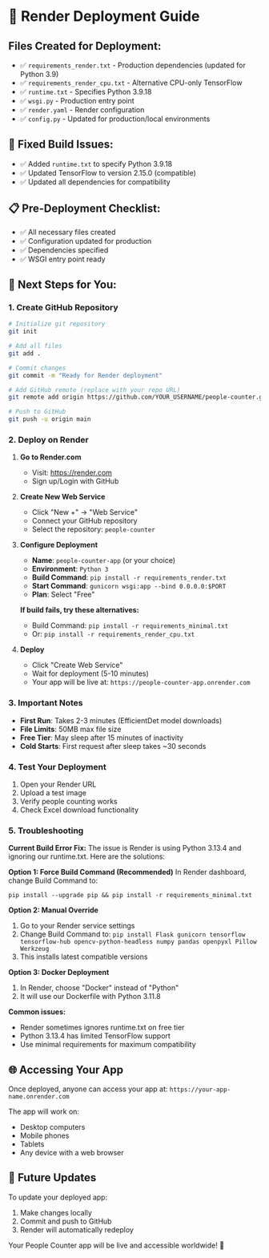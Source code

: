 # 🚀 Render Deployment Guide

## Files Created for Deployment:
- ✅ `requirements_render.txt` - Production dependencies (updated for Python 3.9)
- ✅ `requirements_render_cpu.txt` - Alternative CPU-only TensorFlow
- ✅ `runtime.txt` - Specifies Python 3.9.18
- ✅ `wsgi.py` - Production entry point
- ✅ `render.yaml` - Render configuration
- ✅ `config.py` - Updated for production/local environments

## 🔧 Fixed Build Issues:
- ✅ Added `runtime.txt` to specify Python 3.9.18
- ✅ Updated TensorFlow to version 2.15.0 (compatible)
- ✅ Updated all dependencies for compatibility

## 📋 Pre-Deployment Checklist:
- ✅ All necessary files created
- ✅ Configuration updated for production
- ✅ Dependencies specified
- ✅ WSGI entry point ready

## 🎯 Next Steps for You:

### 1. Create GitHub Repository
```bash
# Initialize git repository
git init

# Add all files
git add .

# Commit changes
git commit -m "Ready for Render deployment"

# Add GitHub remote (replace with your repo URL)
git remote add origin https://github.com/YOUR_USERNAME/people-counter.git

# Push to GitHub
git push -u origin main
```

### 2. Deploy on Render

1. **Go to Render.com**
   - Visit: https://render.com
   - Sign up/Login with GitHub

2. **Create New Web Service**
   - Click "New +" → "Web Service"
   - Connect your GitHub repository
   - Select the repository: `people-counter`

3. **Configure Deployment**
   - **Name**: `people-counter-app` (or your choice)
   - **Environment**: `Python 3`
   - **Build Command**: `pip install -r requirements_render.txt`
   - **Start Command**: `gunicorn wsgi:app --bind 0.0.0.0:$PORT`
   - **Plan**: Select "Free"
   
   **If build fails, try these alternatives:**
   - Build Command: `pip install -r requirements_minimal.txt`
   - Or: `pip install -r requirements_render_cpu.txt`

4. **Deploy**
   - Click "Create Web Service"
   - Wait for deployment (5-10 minutes)
   - Your app will be live at: `https://people-counter-app.onrender.com`

### 3. Important Notes

- **First Run**: Takes 2-3 minutes (EfficientDet model downloads)
- **File Limits**: 50MB max file size
- **Free Tier**: May sleep after 15 minutes of inactivity
- **Cold Starts**: First request after sleep takes ~30 seconds

### 4. Test Your Deployment

1. Open your Render URL
2. Upload a test image
3. Verify people counting works
4. Check Excel download functionality

### 5. Troubleshooting

**Current Build Error Fix:**
The issue is Render is using Python 3.13.4 and ignoring our runtime.txt. Here are the solutions:

**Option 1: Force Build Command (Recommended)**
In Render dashboard, change Build Command to:
```
pip install --upgrade pip && pip install -r requirements_minimal.txt
```

**Option 2: Manual Override**
1. Go to your Render service settings
2. Change Build Command to: `pip install Flask gunicorn tensorflow tensorflow-hub opencv-python-headless numpy pandas openpyxl Pillow Werkzeug`
3. This installs latest compatible versions

**Option 3: Docker Deployment**
1. In Render, choose "Docker" instead of "Python"
2. It will use our Dockerfile with Python 3.11.8

**Common issues:**
- Render sometimes ignores runtime.txt on free tier
- Python 3.13.4 has limited TensorFlow support
- Use minimal requirements for maximum compatibility

## 🌐 Accessing Your App

Once deployed, anyone can access your app at:
`https://your-app-name.onrender.com`

The app will work on:
- Desktop computers
- Mobile phones
- Tablets
- Any device with a web browser

## 🔄 Future Updates

To update your deployed app:
1. Make changes locally
2. Commit and push to GitHub
3. Render will automatically redeploy

Your People Counter app will be live and accessible worldwide! 🎉
